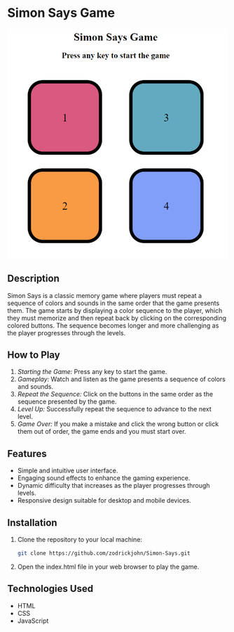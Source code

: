 # Simon Says Game

![Simon Says Game](https://github.com/zodrickjohn/Simon-Says/blob/main/Screenshot%202024-04-27%20084010.png?raw=true)

## Description

Simon Says is a classic memory game where players must repeat a sequence of colors and sounds in the same order that the game presents them. The game starts by displaying a color sequence to the player, which they must memorize and then repeat back by clicking on the corresponding colored buttons. The sequence becomes longer and more challenging as the player progresses through the levels.

## How to Play

1. *Starting the Game:* Press any key to start the game.
2. *Gameplay:* Watch and listen as the game presents a sequence of colors and sounds.
3. *Repeat the Sequence:* Click on the buttons in the same order as the sequence presented by the game.
4. *Level Up:* Successfully repeat the sequence to advance to the next level.
5. *Game Over:* If you make a mistake and click the wrong button or click them out of order, the game ends and you must start over.

## Features

- Simple and intuitive user interface.
- Engaging sound effects to enhance the gaming experience.
- Dynamic difficulty that increases as the player progresses through levels.
- Responsive design suitable for desktop and mobile devices.

## Installation

1. Clone the repository to your local machine:

   ```bash
   git clone https://github.com/zodrickjohn/Simon-Says.git
2. Open the index.html file in your web browser to play the game.

## Technologies Used
- HTML
- CSS
- JavaScript
